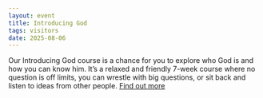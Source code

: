 ```yaml
---
layout: event
title: Introducing God
tags: visitors
date: 2025-08-06
---
```

  
Our Introducing God course is a chance 
for you to explore who God is and how you can know him. It’s a relaxed and 
friendly 7-week course where no question is off limits, you can wrestle with 
big questions, or sit back and listen to ideas from other people. [Find out more](/introducing-god)
